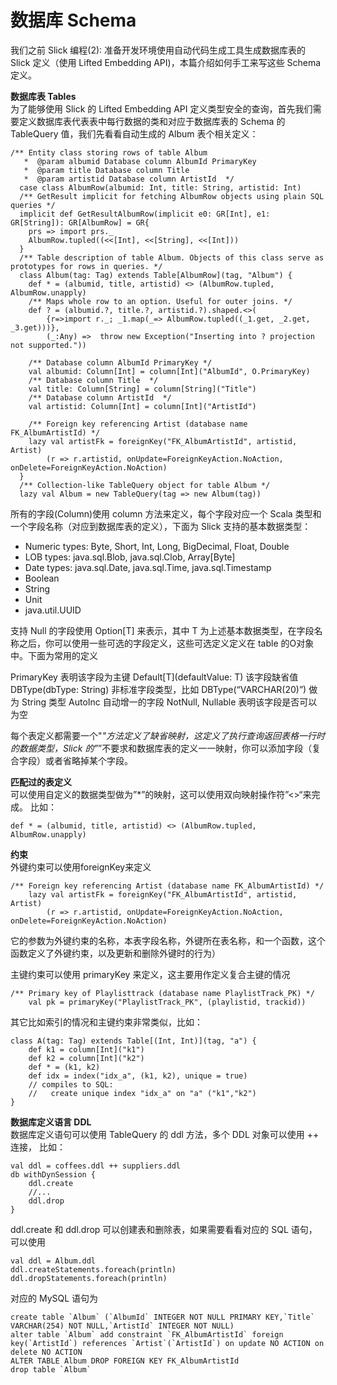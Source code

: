 # 数据库 Schema
我们之前 Slick 编程(2): 准备开发环境使用自动代码生成工具生成数据库表的 Slick 定义（使用 Lifted Embedding API)，本篇介绍如何手工来写这些 Schema 定义。

**数据库表 Tables**  
为了能够使用 Slick 的 Lifted Embedding API 定义类型安全的查询，首先我们需要定义数据库表代表表中每行数据的类和对应于数据库表的 Schema 的 TableQuery 值，我们先看看自动生成的 Album 表个相关定义：
```
/** Entity class storing rows of table Album
   *  @param albumid Database column AlbumId PrimaryKey
   *  @param title Database column Title 
   *  @param artistid Database column ArtistId  */
  case class AlbumRow(albumid: Int, title: String, artistid: Int)
  /** GetResult implicit for fetching AlbumRow objects using plain SQL queries */
  implicit def GetResultAlbumRow(implicit e0: GR[Int], e1: GR[String]): GR[AlbumRow] = GR{
    prs => import prs._
    AlbumRow.tupled((<<[Int], <<[String], <<[Int]))
  }
  /** Table description of table Album. Objects of this class serve as prototypes for rows in queries. */
  class Album(tag: Tag) extends Table[AlbumRow](tag, "Album") {
    def * = (albumid, title, artistid) <> (AlbumRow.tupled, AlbumRow.unapply)
    /** Maps whole row to an option. Useful for outer joins. */
    def ? = (albumid.?, title.?, artistid.?).shaped.<>(
		{r=>import r._; _1.map(_=> AlbumRow.tupled((_1.get, _2.get, _3.get)))}, 
		(_:Any) =>  throw new Exception("Inserting into ? projection not supported."))

    /** Database column AlbumId PrimaryKey */
    val albumid: Column[Int] = column[Int]("AlbumId", O.PrimaryKey)
    /** Database column Title  */
    val title: Column[String] = column[String]("Title")
    /** Database column ArtistId  */
    val artistid: Column[Int] = column[Int]("ArtistId")

    /** Foreign key referencing Artist (database name FK_AlbumArtistId) */
    lazy val artistFk = foreignKey("FK_AlbumArtistId", artistid, Artist)
		(r => r.artistid, onUpdate=ForeignKeyAction.NoAction, onDelete=ForeignKeyAction.NoAction)
  }
  /** Collection-like TableQuery object for table Album */
  lazy val Album = new TableQuery(tag => new Album(tag))
```
所有的字段(Column)使用 column 方法来定义，每个字段对应一个 Scala 类型和一个字段名称（对应到数据库表的定义），下面为 Slick 支持的基本数据类型：

 

 - Numeric types: Byte, Short, Int, Long, BigDecimal, Float, Double
 - LOB types: java.sql.Blob, java.sql.Clob, Array[Byte]
 - Date types: java.sql.Date, java.sql.Time, java.sql.Timestamp
 - Boolean
 - String
 - Unit
 - java.util.UUID

支持 Null 的字段使用 Option[T] 来表示，其中 T 为上述基本数据类型，在字段名称之后，你可以使用一些可选的字段定义，这些可选定义定义在 table 的O对象中。下面为常用的定义

PrimaryKey 表明该字段为主键
Default[T](defaultValue: T) 该字段缺省值
DBType(dbType: String) 非标准字段类型，比如 DBType(“VARCHAR(20)”) 做为 String 类型
AutoInc 自动增一的字段
NotNull, Nullable 表明该字段是否可以为空

每个表定义都需要一个"*"方法定义了缺省映射，这定义了执行查询返回表格一行时的数据类型，Slick 的”*”不要求和数据库表的定义一一映射，你可以添加字段（复合字段）或者省略掉某个字段。

**匹配过的表定义**  
可以使用自定义的数据类型做为”*”的映射，这可以使用双向映射操作符”<>“来完成。
比如：
```
def * = (albumid, title, artistid) <> (AlbumRow.tupled, AlbumRow.unapply)
```
**约束**  
外键约束可以使用foreignKey来定义
```
/** Foreign key referencing Artist (database name FK_AlbumArtistId) */
    lazy val artistFk = foreignKey("FK_AlbumArtistId", artistid, Artist)
		(r => r.artistid, onUpdate=ForeignKeyAction.NoAction, onDelete=ForeignKeyAction.NoAction)
```
它的参数为外键约束的名称，本表字段名称，外键所在表名称，和一个函数，这个函数定义了外键约束，以及更新和删除外键时的行为）

主键约束可以使用 primaryKey 来定义，这主要用作定义复合主键的情况
```
/** Primary key of Playlisttrack (database name PlaylistTrack_PK) */
    val pk = primaryKey("PlaylistTrack_PK", (playlistid, trackid))
```
其它比如索引的情况和主键约束非常类似，比如：
```
class A(tag: Tag) extends Table[(Int, Int)](tag, "a") {
    def k1 = column[Int]("k1")
    def k2 = column[Int]("k2")
    def * = (k1, k2)
    def idx = index("idx_a", (k1, k2), unique = true)
    // compiles to SQL:
    //   create unique index "idx_a" on "a" ("k1","k2")
}
```
**数据库定义语言 DDL**  
数据库定义语句可以使用 TableQuery 的 ddl 方法，多个 DDL 对象可以使用 ++ 连接，
比如：
```
val ddl = coffees.ddl ++ suppliers.ddl
db withDynSession {
    ddl.create
    //...
    ddl.drop
}
```
ddl.create 和 ddl.drop 可以创建表和删除表，如果需要看看对应的 SQL 语句，可以使用
```
val ddl = Album.ddl
ddl.createStatements.foreach(println)
ddl.dropStatements.foreach(println)
```
对应的 MySQL 语句为
```
create table `Album` (`AlbumId` INTEGER NOT NULL PRIMARY KEY,`Title` VARCHAR(254) NOT NULL,`ArtistId` INTEGER NOT NULL)
alter table `Album` add constraint `FK_AlbumArtistId` foreign key(`ArtistId`) references `Artist`(`ArtistId`) on update NO ACTION on delete NO ACTION
ALTER TABLE Album DROP FOREIGN KEY FK_AlbumArtistId
drop table `Album`
```